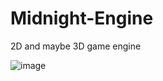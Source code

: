 # Midnight-Engine
2D and maybe 3D game engine

![image](https://user-images.githubusercontent.com/73479696/173237021-78d795c8-7d6e-454a-9ba8-7accf8d46ae6.png)
